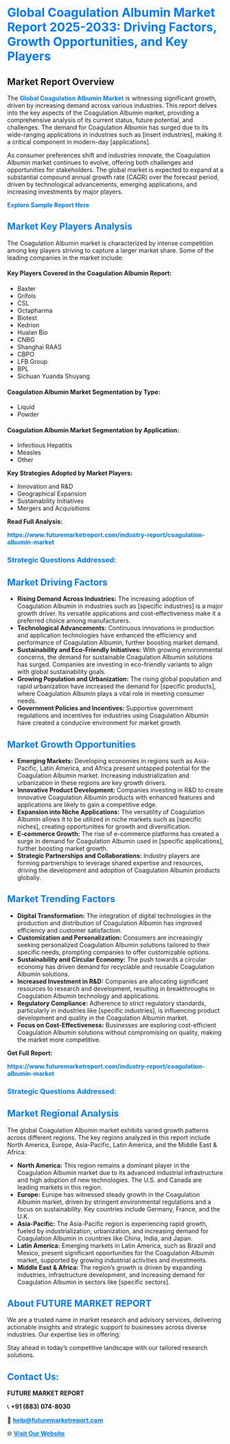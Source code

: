 <h1 style="color: #007BFF;">Global Coagulation Albumin Market Report 2025-2033: Driving Factors, Growth Opportunities, and Key Players</h1>

<section id="overview">
<h2>Market Report Overview</h2>
<p>The <a href="https://www.futuremarketreport.com/industry-report/coagulation-albumin-market" style="color: #007BFF; text-decoration: none;"><strong>Global Coagulation Albumin Market</strong></a> is witnessing significant growth, driven by increasing demand across various industries. This report delves into the key aspects of the Coagulation Albumin market, providing a comprehensive analysis of its current status, future potential, and challenges. The demand for Coagulation Albumin has surged due to its wide-ranging applications in industries such as [insert industries], making it a critical component in modern-day [applications].</p>
<p>As consumer preferences shift and industries innovate, the Coagulation Albumin market continues to evolve, offering both challenges and opportunities for stakeholders. The global market is expected to expand at a substantial compound annual growth rate (CAGR) over the forecast period, driven by technological advancements, emerging applications, and increasing investments by major players.</p>
</section>

<section id="overview">
<p><a href="https://www.futuremarketreport.com/request-sample/reportId=48476" style="color: #007BFF; text-decoration: none;"><strong>Explore Sample Report Here</strong></a></p>
</section>

<section id="key-players">
<h2 style="color: #007BFF;">Market Key Players Analysis</h2>
<p>The Coagulation Albumin market is characterized by intense competition among key players striving to capture a larger market share. Some of the leading companies in the market include:</p>
<h4>Key Players Covered in the Coagulation Albumin Report:</h4>
<ul><li>Baxter</li><li>Grifols</li><li>CSL</li><li>Octapharma</li><li>Biotest</li><li>Kedrion</li><li>Hualan Bio</li><li>CNBG</li><li>Shanghai RAAS</li><li>CBPO</li><li>LFB Group</li><li>BPL</li><li>Sichuan Yuanda Shuyang</li></ul>
<h4>Coagulation Albumin Market Segmentation by Type:</h4>
<ul><li>Liquid</li><li>Powder</li></ul>

<h4>Coagulation Albumin Market Segmentation by Application:</h4>
<ul><li>Infectious Hepatitis</li><li>Measles</li><li>Other</li></ul>
<p><strong>Key Strategies Adopted by Market Players:</strong></p>
<ul>
<li>Innovation and R&D</li>
<li>Geographical Expansion</li>
<li>Sustainability Initiatives</li>
<li>Mergers and Acquisitions</li>
</ul>
</section>

<section>
<p><strong>Read Full Analysis: </strong></p><a href="https://www.futuremarketreport.com/industry-report/coagulation-albumin-market" style="color: #007BFF; text-decoration: none;"><strong>https://www.futuremarketreport.com/industry-report/coagulation-albumin-market</strong></a>
<h3 style="color: #007BFF;">Strategic Questions Addressed:</h3>
</section>

<section id="driving-factors">
<h2 style="color: #007BFF;">Market Driving Factors</h2>
<ul>
<li><strong>Rising Demand Across Industries:</strong> The increasing adoption of Coagulation Albumin in industries such as [specific industries] is a major growth driver. Its versatile applications and cost-effectiveness make it a preferred choice among manufacturers.</li>
<li><strong>Technological Advancements:</strong> Continuous innovations in production and application technologies have enhanced the efficiency and performance of Coagulation Albumin, further boosting market demand.</li>
<li><strong>Sustainability and Eco-Friendly Initiatives:</strong> With growing environmental concerns, the demand for sustainable Coagulation Albumin solutions has surged. Companies are investing in eco-friendly variants to align with global sustainability goals.</li>
<li><strong>Growing Population and Urbanization:</strong> The rising global population and rapid urbanization have increased the demand for [specific products], where Coagulation Albumin plays a vital role in meeting consumer needs.</li>
<li><strong>Government Policies and Incentives:</strong> Supportive government regulations and incentives for industries using Coagulation Albumin have created a conducive environment for market growth.</li>
</ul>
</section>

<section id="growth-opportunities">
<h2 style="color: #007BFF;">Market Growth Opportunities</h2>
<ul>
<li><strong>Emerging Markets:</strong> Developing economies in regions such as Asia-Pacific, Latin America, and Africa present untapped potential for the Coagulation Albumin market. Increasing industrialization and urbanization in these regions are key growth drivers.</li>
<li><strong>Innovative Product Development:</strong> Companies investing in R&D to create innovative Coagulation Albumin products with enhanced features and applications are likely to gain a competitive edge.</li>
<li><strong>Expansion into Niche Applications:</strong> The versatility of Coagulation Albumin allows it to be utilized in niche markets such as [specific niches], creating opportunities for growth and diversification.</li>
<li><strong>E-commerce Growth:</strong> The rise of e-commerce platforms has created a surge in demand for Coagulation Albumin used in [specific applications], further boosting market growth.</li>
<li><strong>Strategic Partnerships and Collaborations:</strong> Industry players are forming partnerships to leverage shared expertise and resources, driving the development and adoption of Coagulation Albumin products globally.</li>
</ul>
</section>

<section id="trending-factors">
<h2 style="color: #007BFF;">Market Trending Factors</h2>
<ul>
<li><strong>Digital Transformation:</strong> The integration of digital technologies in the production and distribution of Coagulation Albumin has improved efficiency and customer satisfaction.</li>
<li><strong>Customization and Personalization:</strong> Consumers are increasingly seeking personalized Coagulation Albumin solutions tailored to their specific needs, prompting companies to offer customizable options.</li>
<li><strong>Sustainability and Circular Economy:</strong> The push towards a circular economy has driven demand for recyclable and reusable Coagulation Albumin solutions.</li>
<li><strong>Increased Investment in R&D:</strong> Companies are allocating significant resources to research and development, resulting in breakthroughs in Coagulation Albumin technology and applications.</li>
<li><strong>Regulatory Compliance:</strong> Adherence to strict regulatory standards, particularly in industries like [specific industries], is influencing product development and quality in the Coagulation Albumin market.</li>
<li><strong>Focus on Cost-Effectiveness:</strong> Businesses are exploring cost-efficient Coagulation Albumin solutions without compromising on quality, making the market more competitive.</li>
</ul>
</section>

<section>
<p><strong>Get Full Report: </strong></p><a href="https://www.futuremarketreport.com/industry-report/coagulation-albumin-market" style="color: #007BFF; text-decoration: none;"><strong>https://www.futuremarketreport.com/industry-report/coagulation-albumin-market</strong></a>
<h3 style="color: #007BFF;">Strategic Questions Addressed:</h3>
</section>


<section id="regional-analysis">
<h2 style="color: #007BFF;">Market Regional Analysis</h2>
<p>The global Coagulation Albumin market exhibits varied growth patterns across different regions. The key regions analyzed in this report include North America, Europe, Asia-Pacific, Latin America, and the Middle East & Africa:</p>
<ul>
<li><strong>North America:</strong> This region remains a dominant player in the Coagulation Albumin market due to its advanced industrial infrastructure and high adoption of new technologies. The U.S. and Canada are leading markets in this region.</li>
<li><strong>Europe:</strong> Europe has witnessed steady growth in the Coagulation Albumin market, driven by stringent environmental regulations and a focus on sustainability. Key countries include Germany, France, and the U.K.</li>
<li><strong>Asia-Pacific:</strong> The Asia-Pacific region is experiencing rapid growth, fueled by industrialization, urbanization, and increasing demand for Coagulation Albumin in countries like China, India, and Japan.</li>
<li><strong>Latin America:</strong> Emerging markets in Latin America, such as Brazil and Mexico, present significant opportunities for the Coagulation Albumin market, supported by growing industrial activities and investments.</li>
<li><strong>Middle East & Africa:</strong> The region’s growth is driven by expanding industries, infrastructure development, and increasing demand for Coagulation Albumin in sectors like [specific sectors].</li>
</ul>
</section>

<footer>
<h2 style="color: #007BFF;">About FUTURE MARKET REPORT</h2>
<p>We are a trusted name in market research and advisory services, delivering actionable insights and strategic support to businesses across diverse industries. Our expertise lies in offering:</p>

<p>Stay ahead in today’s competitive landscape with our tailored research solutions.</p>

<h2 style="color: #007BFF;">Contact Us:</h2>
<p><strong>FUTURE MARKET REPORT</strong></p>
<p>📞 <strong>+91 (883) 074-8030</strong></p>
<p>📧 <strong><a href="mailto:help@futuremarketreport.com" style="color: #007BFF;">help@futuremarketreport.com</a></strong></p>
<p>🌐 <strong><a href="https://www.futuremarketreport.com/" style="color: #007BFF;">Visit Our Website</a></strong></p>
</footer>